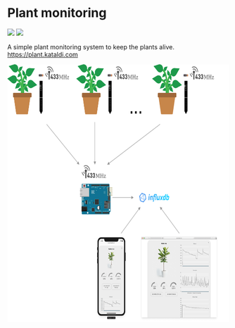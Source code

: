 # Plant monitoring

![](https://github.com/aldis-ameriks/plant-monitoring/workflows/lint/badge.svg?branch=master)
![](https://github.com/aldis-ameriks/plant-monitoring/workflows/e2e/badge.svg?branch=master)

A simple plant monitoring system to keep the plants alive.
https://plant.kataldi.com

<img src="./plant-monitoring.png" width="688" height="586" />
